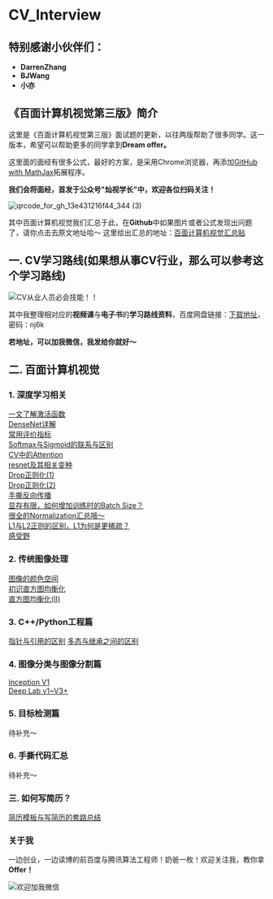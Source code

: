 # CV_Interview

## 特别感谢小伙伴们：
- **DarrenZhang**
- **BJWang**
- **小亦**

## 《百面计算机视觉第三版》简介


这里是《百面计算机视觉第三版》面试题的更新，以往两版帮助了很多同学。这一版本，希望可以帮助更多的同学拿到**Dream offer。**

这里面的面经有很多公式，最好的方案，是采用Chrome浏览器，再添加[GitHub with MathJax](https://chrome.google.com/webstore/detail/github-with-mathjax/ioemnmodlmafdkllaclgeombjnmnbima/related)拓展程序。

**我们会将面经，首发于公众号"灿视学长"中，欢迎各位扫码关注！**


![qrcode_for_gh_13e431216f44_344 (3)](https://user-images.githubusercontent.com/47493620/118230064-9ff02200-b4bf-11eb-8cfb-501824bf4ecf.jpg)


其中百面计算机视觉我们汇总于此，在**Github**中如果图片或者公式发现出问题了，请你点击去原文地址哈～ 这里给出汇总的地址：[百面计算机视觉汇总贴](https://mp.weixin.qq.com/mp/appmsgalbum?__biz=MzkzNDIxMzE1NQ==&action=getalbum&album_id=1860258784426672132&scene=173&from_msgid=2247485568&from_itemidx=1&count=3&nolastread=1#wechat_redirect)

## 一. CV学习路线(如果想从事CV行业，那么可以参考这个学习路线)

![CV从业人员必会技能！！](https://user-images.githubusercontent.com/47493620/119588215-e8360b00-be02-11eb-8802-f1a840487c85.png)

其中我整理相对应的**视频课**与**电子书**的**学习路线资料**，百度网盘链接：[下载地址](https://pan.baidu.com/s/18xxCQftI5GOCfZOB3VLTIQ)，密码：nj6k

**若地址，可以加我微信，我发给你就好～**



## 二. 百面计算机视觉

### 1. 深度学习相关
[一文了解激活函数](./深度学习基础/激活函数.md)    
[DenseNet详解](./深度学习基础/DenseNet.md)    
[常用评价指标](./深度学习基础/常用指标.md)   
[Softmax与Sigmoid的联系与区别](./深度学习基础/sigmoid与softmax的区别与联系.md)   
[CV中的Attention](./深度学习基础/CV中的Attention.md)  
[resnet及其相关变种](./深度学习基础/resnet.md)  
[Drop正则化(1)](./深度学习基础/dropout_1.md)  
[Drop正则化(2)](./深度学习基础/dropout_2.md)  
[手撕反向传播](./深度学习基础/bp举例.md)  
[显存有限，如何增加训练时的Batch Size？](./深度学习基础/enlarge_bs.md)  
[很全的Normalization汇总哦～](./深度学习基础/normalization.md)  
[L1与L2正则的区别，L1为何是更稀疏？](./深度学习基础/L1与L2正则的比较.md)  
[感受野](./深度学习基础/描述一下感受野.md)  




### 2. 传统图像处理
[图像的颜色空间](./传统cv/颜色空间.md)  
[初识直方图均衡化](./传统cv/初识直方图均衡化.md)  
[直方图均衡化(II)](./传统cv/直方图均衡化(II).md)  



### 3. C++/Python工程篇

[指针与引用的区别](./C++与Python等工程篇/Pointer&References.md)
[多态与继承之间的区别](./C++与Python等工程篇/Inheritance&Polymorphism.md)   



### 4. 图像分类与图像分割篇
[Inception V1](./图像分割与图像分类/InceptionV1.md)  
[Deep Lab v1~V3+](./图像分割与图像分类/DeepLab.md)



### 5. 目标检测篇

待补充～

### 6. 手撕代码汇总

待补充～



### 三. 如何写简历？

[简历模板与写简历的套路总结](https://mp.weixin.qq.com/s?__biz=MzkzNDIxMzE1NQ==&mid=2247485095&idx=1&sn=b3fa4c5e87d2c883e4234a512b03f925&chksm=c241e5ebf5366cfd0e1e878d6f81cc441c39da645f53f470547a6e1ca8fad20d3de16f3055bb&token=507085599&lang=zh_CN#rd)

### 关于我

一边创业，一边读博的前百度与腾讯算法工程师！奶爸一枚！欢迎关注我，教你拿**Offer！**


![欢迎加我微信](https://user-images.githubusercontent.com/47493620/118210526-14fe3000-b49d-11eb-8be1-ecc355fb11e2.jpeg)

